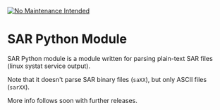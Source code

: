 [![No Maintenance Intended](http://unmaintained.tech/badge.svg)](http://unmaintained.tech/)

SAR Python Module
=================

SAR Python module is a module written for parsing plain-text SAR files
(linux systat service output).

Note that it doesn't parse SAR binary files (`saXX`), but only ASCII files
(`sarXX`).

More info follows soon with further releases.
